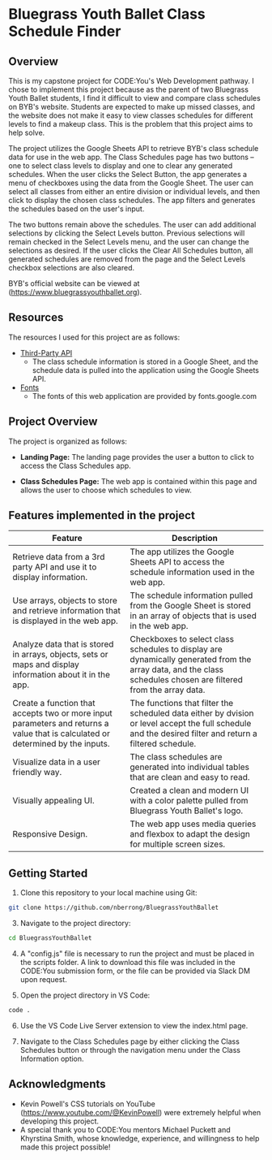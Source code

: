 # Bluegrass Youth Ballet Class Schedule Finder

## Overview

This is my capstone project for CODE:You's Web Development pathway. I chose to implement this project because as the parent of two Bluegrass Youth Ballet students, I find it difficult to view and compare class schedules on BYB's website. Students are expected to make up missed classes, and the website does not make it easy to view classes schedules for different levels to find a makeup class. This is the problem that this project aims to help solve.

The project utilizes the Google Sheets API to retrieve BYB's class schedule data for use in the web app. The Class Schedules page has two buttons – one to select class levels to display and one to clear any generated schedules. When the user clicks the Select Button, the app generates a menu of checkboxes using the data from the Google Sheet. The user can select all classes from either an entire division or individual levels, and then click to display the chosen class schedules. The app filters and generates the schedules based on the user's input.

The two buttons remain above the schedules. The user can add additional selections by clicking the Select Levels button. Previous selections will remain checked in the Select Levels menu, and the user can change the selections as desired. If the user clicks the Clear All Schedules button, all generated schedules are removed from the page and the Select Levels checkbox selections are also cleared.

BYB's official website can be viewed at (https://www.bluegrassyouthballet.org).

## Resources

The resources I used for this project are as follows:

- [Third-Party API](https://developers.google.com/sheets/api/reference/rest)
  - The class schedule information is stored in a Google Sheet, and the schedule data is pulled into the application using the Google Sheets API.
- [Fonts](https://fonts.google.com/)
  - The fonts of this web application are provided by fonts.google.com

## Project Overview

The project is organized as follows:

- **Landing Page:** The landing page provides the user a button to click to access the Class Schedules app.

- **Class Schedules Page:** The web app is contained within this page and allows the user to choose which schedules to view.

## Features implemented in the project

| Feature                                                                                                                         | Description                                                                                                                                                     |
| ------------------------------------------------------------------------------------------------------------------------------- | --------------------------------------------------------------------------------------------------------------------------------------------------------------- |
| Retrieve data from a 3rd party API and use it to display information.                                                           | The app utilizes the Google Sheets API to access the schedule information used in the web app.                                                                  |
| Use arrays, objects to store and retrieve information that is displayed in the web app.                                         | The schedule information pulled from the Google Sheet is stored in an array of objects that is used in the web app.                                             |
| Analyze data that is stored in arrays, objects, sets or maps and display information about it in the app.                       | Checkboxes to select class schedules to display are dynamically generated from the array data, and the class schedules chosen are filtered from the array data. |
| Create a function that accepts two or more input parameters and returns a value that is calculated or determined by the inputs. | The functions that filter the scheduled data either by dvision or level accept the full schedule and the desired filter and return a filtered schedule.         |
| Visualize data in a user friendly way.                                                                                          | The class schedules are generated into individual tables that are clean and easy to read.                                                                       |
| Visually appealing UI.                                                                                                          | Created a clean and modern UI with a color palette pulled from Bluegrass Youth Ballet's logo.                                                                   |
| Responsive Design.                                                                                                              | The web app uses media queries and flexbox to adapt the design for multiple screen sizes.                                                                       |

## Getting Started

1. Clone this repository to your local machine using Git:

```bash
git clone https://github.com/nberrong/BluegrassYouthBallet
```

3. Navigate to the project directory:

```bash
cd BluegrassYouthBallet
```

4. A "config.js" file is necessary to run the project and must be placed in the scripts folder. A link to download this file was included in the CODE:You submission form, or the file can be provided via Slack DM upon request.

5. Open the project directory in VS Code:

```bash
code .
```

6. Use the VS Code Live Server extension to view the index.html page.

7. Navigate to the Class Schedules page by either clicking the Class Schedules button or through the navigation menu under the Class Information option.

## Acknowledgments

- Kevin Powell's CSS tutorials on YouTube (https://www.youtube.com/@KevinPowell) were extremely helpful when developing this project.
- A special thank you to CODE:You mentors Michael Puckett and Khyrstina Smith, whose knowledge, experience, and willingness to help made this project possible!
